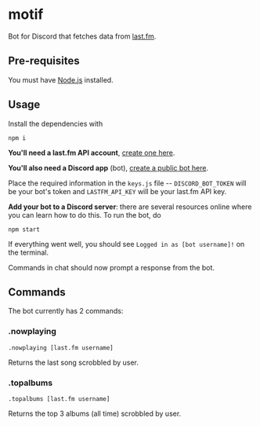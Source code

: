 # motif

Bot for Discord that fetches data from [last.fm].

## Pre-requisites

You must have [Node.js](https://nodejs.org) installed.

## Usage

Install the dependencies with 
```
npm i
```

**You'll need a last.fm API account**, 
[create one here](http://www.last.fm/api/accounts). 

**You'll also need a Discord app** (bot), 
[create a public bot here](https://discordapp.com/de2.velopers/applications/me).

Place the required information in the `keys.js` file -- 
`DISCORD_BOT_TOKEN` will be your bot's token and 
`LASTFM_API_KEY` will be your last.fm API key.

**Add your bot to a Discord server**: there are several 
resources online where you can learn how to do this.
To run the bot, do 
```
npm start
```
If everything went well, you should see `Logged in as [bot username]!` on the terminal. 

Commands in chat should now prompt a response from the bot.  

## Commands

The bot currently has 2 commands:

### .nowplaying
```
.nowplaying [last.fm username]
```
Returns the last song scrobbled by user.

### .topalbums
```
.topalbums [last.fm username]
```
Returns the top 3 albums (all time) scrobbled by user.

[last.fm]: http://www.last.fm/
[scrobbled]: https://www.netlingo.com/word/scrobble.php
